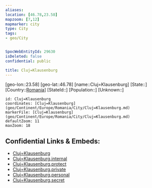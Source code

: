 ```yaml
---
aliases: 
location: [46.78,23.58]
mapzoom: [7,12] 
mapmarker: city 
type: City
tags:
- geo/City


SpocWebEntityId: 29630
isDeleted: false
confidential: public

title: Cluj=Klausenburg
---
```

[geo-lon::23.58]
[geo-lat::46.78]
[name::Cluj=Klausenburg]
[State::]
[Country::[Romania](geo/Continent/Europe/Romania.md)]
[StateId::]
[Population::]
[Unknown::]


```leaflet
id: Cluj=Klausenburg
coordinates: [Cluj=Klausenburg](geo/Continent/Europe/Romania/City/Cluj=Klausenburg.md)
markerFile: [Cluj=Klausenburg](geo/Continent/Europe/Romania/City/Cluj=Klausenburg.md)
defaultZoom: 11 
maxZoom: 18
```


## Confidential Links & Embeds: 
- [Cluj=Klausenburg](../../../../../../_public/geo/Continent/Europe/Romania/City/Cluj=Klausenburg.md) 
- [Cluj=Klausenburg.internal](../../../../../../_internal/geo/Continent/Europe/Romania/City/Cluj=Klausenburg.internal.md) 
- [Cluj=Klausenburg.protect](../../../../../../_protect/geo/Continent/Europe/Romania/City/Cluj=Klausenburg.protect.md) 
- [Cluj=Klausenburg.private](../../../../../../_private/geo/Continent/Europe/Romania/City/Cluj=Klausenburg.private.md) 
- [Cluj=Klausenburg.personal](../../../../../../_personal/geo/Continent/Europe/Romania/City/Cluj=Klausenburg.personal.md) 
- [Cluj=Klausenburg.secret](../../../../../../_secret/geo/Continent/Europe/Romania/City/Cluj=Klausenburg.secret.md) 
